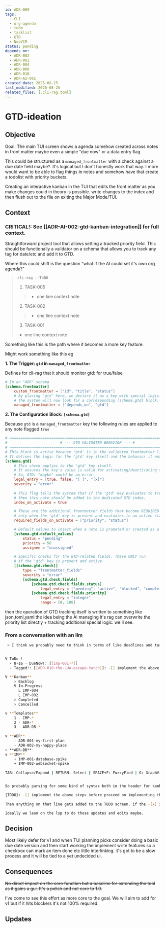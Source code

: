 ```yaml
---
id: ADR-009
tags:
  - CLI
  - org-agenda
  - todo
  - tasklist
  - GTD
  - NeoVIM
status: pending
depends_on: 
  - ADR-002
  - ADR-001
  - ADR-004
  - ADR-008
  - ADR-010
  - ADR-AI-001
created_date: 2025-08-25
last_modified: 2025-08-25
related_files: [.cli-rag.toml]
---
```


# GTD-ideation

## Objective
<!-- A concise statement explaining the goal of this decision. -->

Goal: The main TUI screen shows a agenda somehow created across notes in front matter maybe even a simple "due now" or a data entry flag 

This could be structured as a `managed_frontmatter` with a check against a due date field maybe?. It's logical but I don't honestly work that way. I more would want to be able to flag things in notes and somehow have that create a todolist with priority buckets. 

Creating an interactive kanban in the TUI that edits the front matter as you make changes could in theory is possible. write changes to the index and then flush out to the file on exiting the Major Mode/TUI.  

## Context
<!-- What is the issue that we're seeing that is motivating this decision or change? -->

### **CRITICAL!: See [[ADR-AI-002-gtd-kanban-integration]] for full context.** 

Straightforward project tool that allows setting a tracked priority field. This should be functionally a validator on a schema that allows you to track any tag for date/etc and add it to GTD. 

Where this could shift is the question "what if the AI could set it's own org agenda?"

> `cli-rag --ToDO`
> 
> 1. TASK-005
> > - one line context note    
> 2. TASK-002
> > - one line context note    
> 3. TASK-001
> - one line context note    

Something like this is the path where it becomes a more key feature. 

Might work something like this eg

**1. The Trigger: `gtd` in `managed_frontmatter`**

Defines for cli-rag that it should monitor gtd: for true/false 

```toml
# In an "ADR" schema
[schema.frontmatter]
    custom_frontmatter = ["id", "title", "status"]
    # By placing 'gtd' here, we declare it as a key with special logic.
    # The system will now look for a corresponding [schema.gtd] block.
    managed_frontmatter = ["depends_on", "gtd"]
```

**2. The Configuration Block: `[schema.gtd]`**

Because `gtd` is a `managed_frontmatter` key the following rules are applied to any note flagged `true`

```toml
# =============================================================================
#                        # --- GTD VALIDATED BEHAVIOR --- #
# =============================================================================
# This block is active because 'gtd' is in the validated_frontmatter list.
# It defines the logic for the 'gtd' key itself and the behavior it enables.
[schema.gtd]
    # This check applies to the 'gtd' key itself.
    # It ensures the key's value is valid for activating/deactivating the task status.
    # So, GTD: "maybe" would be an error.
    legal_entry = [true, false, "[ ]", "[x]"]
    severity = "error"
    
    # This flag tells the system that if the 'gtd' key evaluates to true,
    # then this note should be added to the dedicated GTD index.
    index_on_activate = true

    # These are the additional frontmatter fields that become REQUIRED
    # only when the 'gtd' key is present and evaluates to an active state.
    required_fields_on_activate = ["priority", "status"]

    # Default values to inject when a note is promoted or created as a task.
    [schema.gtd.default_values]
        status = "pending"
        priority = 50
        assignee = "unassigned"

    # Specific checks for the GTD-related fields. These ONLY run
    # if the 'gtd' key is present and active.
    [[schema.gtd.check]]
        type = "frontmatter_fields"
        severity = "error"
        [schema.gtd.check.fields]
            [schema.gtd.check.fields.status]
                legal_entry = ["pending", "active", "blocked", "completed", "deferred"]
            [schema.gtd.check.fields.priority]
                legal_entry = "integer"
                range = [0, 100]
```

then the operation of GTD tracking itself is written to something like json,toml,yaml the idea being the AI managing it's rag can overwrite the priority list directly + tracking additional special logic. we'll see.  

### From a conversation with an llm
```bash
 > I think we probably need to think in terms of like deadlines and targets take a look over 'ADR-002-Visual-Mode-planning' the idea is kind of in the neovim main screen you see a sort of magit/org agenda screen. these are my deliverables and these are my current notes grouped by schema in foldable lists so i see my imp-* tickets my adr-* planning but also whats upcoming eg 
  

V ToDo ! 
  - 8-16 - DueNow!: [[imp-001-*]]
  - Tagged!: [[ADR-010-the-LUA-escape-hatch]]: -[] implement the above steps before proceed on implementing the embedded lua runtime

V **Kanban**
	> Backlog
	V In-Progress
	  L IMP-004
	  L IMP-002 
	> Completed
	> Cancelled 

v **Templates** 
	1 - IMP-*  
	2 - ADR-*
	3 - ADR-DB-*
		
v **ADR** 
	- ADR-001-my-first-plan
	- ADR-002-my-happy-place
> **ADR-DB** 
v **IMP** 
	+ IMP-001-database-spike
	+ IMP-002-websocket-spike  
       
TAB: Collapse/Expand | RETURN: Select | SPACE+F: FuzzyFind | G: GraphView


So probably parsing for some kind of syntax both in the header for kanban status + duedate. But then the real ideal also maybe is parsing for a phrase like 

{TODO}: -[] implement the above steps before proceed on implementing the embedded lua runtime
 
Then anything on that line gets added to the TODO screen. if the -[x] is filled out its removed. 

Ideally we lean on the lsp to do those updates and edits maybe. 
``` 

## Decision
<!-- What is the change that we're proposing and/or doing? -->

Most likely defer for v1 and when TUI planning picks consider doing a basic due date version and then start working the implement write features so a checkbox can mark an item done etc little interlinking. it's got to be a slow process and it will be tied to a yet undecided ui. 

## Consequences
<!-- What becomes easier or more difficult to do because of this change? -->

~~No direct impact on the core function but a baseline for extending the tool as it gains a gui. It's a polish and not core to 1.0.~~ 

I've come to see this effort as more core to the goal. We will aim to add for v1 but if it hits blockers it's not 100% required. 

## Updates
<!-- Changes that happened when the rubber met the road -->